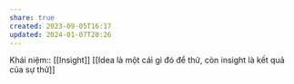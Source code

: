 ```yaml
---
share: true
created: 2023-09-05T16:17
updated: 2024-01-07T20:26
---
```

Khái niệm:: [[Insight]]
[[Idea là một cái gì đó để thử, còn insight là kết quả của sự thử]]
